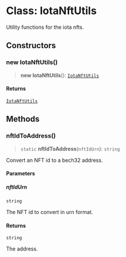 # Class: IotaNftUtils

Utility functions for the iota nfts.

## Constructors

### new IotaNftUtils()

> **new IotaNftUtils**(): [`IotaNftUtils`](IotaNftUtils.md)

#### Returns

[`IotaNftUtils`](IotaNftUtils.md)

## Methods

### nftIdToAddress()

> `static` **nftIdToAddress**(`nftIdUrn`): `string`

Convert an NFT id to a bech32 address.

#### Parameters

##### nftIdUrn

`string`

The NFT id to convert in urn format.

#### Returns

`string`

The address.

